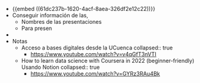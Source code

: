 - {{embed ((61dc237b-1620-4acf-8aea-326df2e12c22))}}
- Conseguir información de las,
	- Nombres de las presentaciones
	- Para presen
-
- Notas
	- Acceso a bases digitales desde la UCuenca
	  collapsed:: true
		- https://www.youtube.com/watch?v=v4qGfT3nVTI
	- How to learn data science with Coursera in 2022 (beginner-friendly) Usando Notion
	  collapsed:: true
		- https://www.youtube.com/watch?v=GYRz3RAu4Bk